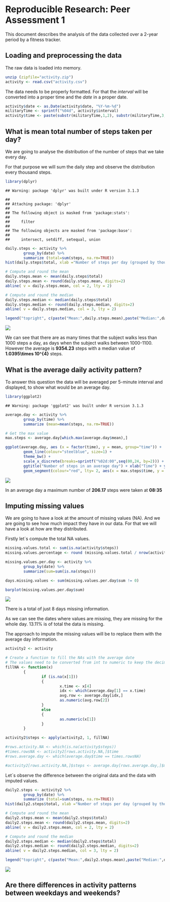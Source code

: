 # Reproducible Research: Peer Assessment 1

This document describes the analysis of the data collected over a 2-year period by a fitness tracker. 

## Loading and preprocessing the data

The raw data is loaded into memory.

```r
unzip (zipfile="activity.zip")
activity <- read.csv("activity.csv")
```

The data needs to be properly formatted. For that the *interval* will be converted into a proper time and the *date* in a proper date. 

```r
activity$date <- as.Date(activity$date, "%Y-%m-%d")
militaryTime <- sprintf("%04d", activity$interval)
activity$time <- paste(substr(militaryTime,1,2), substr(militaryTime,3,4),sep=":")
```

## What is mean total number of steps taken per day?
We are going to analyse the distribution of the number of steps that we take every day.

For that purpose we will sum the daily step and observe the distribution every thousand steps.


```r
library(dplyr)
```

```
## Warning: package 'dplyr' was built under R version 3.1.3
```

```
## 
## Attaching package: 'dplyr'
## 
## The following object is masked from 'package:stats':
## 
##     filter
## 
## The following objects are masked from 'package:base':
## 
##     intersect, setdiff, setequal, union
```

```r
daily.steps <- activity %>% 
        group_by(date) %>% 
        summarize (total=sum(steps, na.rm=TRUE))
hist(daily.steps$total, xlab ="Number of steps per day (grouped by thousands)", main ="Distribution of steps per day", col = "lightblue", breaks=seq(0, by=1000, len=23))

# Compute and round the mean
daily.steps.mean <- mean(daily.steps$total)
daily.steps.mean <- round(daily.steps.mean, digits=2)
abline( v = daily.steps.mean, col = 2, lty = 2)

# Compute and round the median
daily.steps.median <- median(daily.steps$total)
daily.steps.median <- round(daily.steps.median, digits=2)
abline( v = daily.steps.median, col = 3, lty = 2)

legend("topright", c(paste("Mean:",daily.steps.mean),paste("Median:",daily.steps.median)) , col = 2:3, lty = 2)
```

![](PA1_files/figure-html/unnamed-chunk-3-1.png) 


We can see that there are as many times that the subject walks less than 1000 steps a day, as days when the subject walks between 1000-1100. However the average is **9354.23** steps with a median value of **1.0395\times 10^{4}** steps.

## What is the average daily activity pattern?
To answer this question the data will be averaged per 5-minute interval and displayed, to show what would be an average day.


```r
library(ggplot2)
```

```
## Warning: package 'ggplot2' was built under R version 3.1.3
```

```r
average.day <- activity %>% 
        group_by(time) %>% 
        summarize (mean=mean(steps, na.rm=TRUE))

# Get the max value
max.steps <- average.day[which.max(average.day$mean),] 

ggplot(average.day, aes (x = factor(time), y = mean, group="time")) +
        geom_line(colour="steelblue", size=1) +
        theme_bw() +
        scale_x_discrete(breaks=sprintf("%02d:00",seq(00,24, by=2))) + 
        ggtitle("Number of steps in an average day") + xlab("Time") + ylab("Steps") +
        geom_segment(colour="red", lty= 2, aes(x = max.steps$time, y = 0, xend = max.steps$time, yend = max.steps$mean))
```

![](PA1_files/figure-html/unnamed-chunk-4-1.png) 

In an average day a maximum number of **206.17** steps were taken at **08:35**

## Imputing missing values
We are going to have a look at the amount of missing values (NA). And we are going to see how much impact they have in our data. For that we will have a look at how are they distributed.

Firstly let´s compute the total NA values.

```r
missing.values.total <- sum(is.na(activity$steps))
missing.values.percentage <- round (missing.values.total / nrow(activity) * 100, digits = 2)
```


```r
missing.values.per.day <- activity %>%
        group_by(date) %>%
        summarize(sum=sum(is.na(steps)))

days.missing.values <- sum(missing.values.per.day$sum != 0)

barplot(missing.values.per.day$sum)
```

![](PA1_files/figure-html/unnamed-chunk-6-1.png) 

There is a total of just 8 days missing information. 

As we can see the dates where values are missing, they are missing for the whole day. 13.11% is of total the data is missing. 

The approach to impute the missing values will be to replace them with the average day information.


```r
activity2 <- activity

# Create a function to fill the NAs with the average date
# The values need to be converted from int to numeric to keep the decimals
fillNA <- function(x) 
        {
                if (is.na(x[1])) 
                {
                        x.time <- x[4]
                        idx <- which(average.day[1] == x.time)
                        avg.row <- average.day[idx,]
                        as.numeric(avg.row[2])
                }
                else
                {
                        as.numeric(x[1])
                }
        }

activity2$steps <- apply(activity2, 1, fillNA)

#rows.activity.NA <- which(is.na(activity$steps))
#times.rowsNA <- activity2[rows.activity.NA,]$time
#rows.average.day <- which(average.day$time == times.rowsNA)

#activity2[rows.activity.NA,]$steps <- average.day[rows.average.day,]$mean
```

Let´s observe the difference between the original data and the data with imputed values.


```r
daily2.steps <- activity2 %>% 
        group_by(date) %>% 
        summarize (total=sum(steps, na.rm=TRUE))
hist(daily2.steps$total, xlab ="Number of steps per day (grouped by thousands)", main ="Distribution of steps per day (with imputed values)", col = "lightblue", breaks=seq(0, by=1000, len=23))

# Compute and round the mean
daily2.steps.mean <- mean(daily2.steps$total)
daily2.steps.mean <- round(daily2.steps.mean, digits=2)
abline( v = daily2.steps.mean, col = 2, lty = 2)

# Compute and round the median
daily2.steps.median <- median(daily2.steps$total)
daily2.steps.median <- round(daily2.steps.median, digits=2)
abline( v = daily2.steps.median, col = 3, lty = 2)

legend("topright", c(paste("Mean:",daily2.steps.mean),paste("Median:",daily2.steps.median)) , col = 2:3, lty = 2)
```

![](PA1_files/figure-html/unnamed-chunk-8-1.png) 

## Are there differences in activity patterns between weekdays and weekends?
